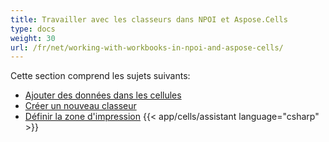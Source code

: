 ```yaml
---
title: Travailler avec les classeurs dans NPOI et Aspose.Cells
type: docs
weight: 30
url: /fr/net/working-with-workbooks-in-npoi-and-aspose-cells/
---
```


Cette section comprend les sujets suivants:

- [Ajouter des données dans les cellules](/cells/fr/net/add-data-in-cells/)
- [Créer un nouveau classeur](/cells/fr/net/create-new-workbook/)
- [Définir la zone d'impression](/cells/fr/net/set-print-area/)
{{< app/cells/assistant language="csharp" >}}
